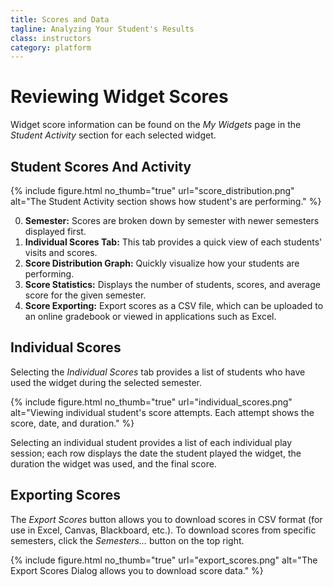 ```yaml
---
title: Scores and Data
tagline: Analyzing Your Student's Results
class: instructors
category: platform
---
```

# Reviewing Widget Scores

Widget score information can be found on the *My Widgets* page in the *Student Activity* section for each selected widget.

## Student Scores And Activity

{% include figure.html
	no_thumb="true"
	url="score_distribution.png"
	alt="The Student Activity section shows how student's are performing."
%}

0. **Semester:** Scores are broken down by semester with newer semesters displayed first.
0. **Individual Scores Tab:** This tab provides a quick view of each students' visits and scores.
0. **Score Distribution Graph:** Quickly visualize how your students are performing.
0. **Score Statistics:** Displays the number of students, scores, and average score for the given semester.
0. **Score Exporting:** Export scores as a CSV file, which can be uploaded to an online gradebook or viewed in applications such as Excel.


## Individual Scores

Selecting the *Individual Scores* tab provides a list of students who have used the widget during the selected semester.

{% include figure.html
	no_thumb="true"
	url="individual_scores.png"
	alt="Viewing individual student's score attempts. Each attempt shows the score, date, and duration."
%}

Selecting an individual student provides a list of each individual play session; each row displays the date the student played the widget, the duration the widget was used, and the final score.

## Exporting Scores

The *Export Scores* button allows you to download scores in CSV format (for use in Excel, Canvas, Blackboard, etc.). To download scores from specific semesters, click the *Semesters...* button on the top right.

{% include figure.html
	no_thumb="true"
	url="export_scores.png"
	alt="The Export Scores Dialog allows you to download score data."
%}

